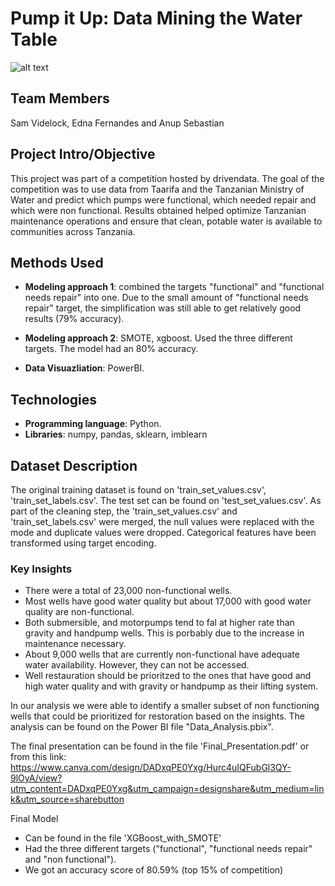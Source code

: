 # Pump it Up: Data Mining the Water Table

![alt text](https://water.org/media/images/Waterorg_Our-Impact_Tanzania_Img-2.original.jpg)

## Team Members

Sam Videlock, Edna Fernandes and Anup Sebastian


## Project Intro/Objective

This project was part of a competition hosted by drivendata. The goal of the competition was to use data from Taarifa and the Tanzanian Ministry of Water and predict which pumps were functional, which needed repair and which were non functional. Results obtained helped optimize Tanzanian maintenance operations and ensure that clean, potable water is available to communities across Tanzania.

## Methods Used
   * **Modeling approach 1**: combined the targets "functional" and "functional needs repair" into one. Due to the small amount of "functional needs repair" target, the simplification was still able to get relatively good  results (79% accuracy).
   
   * **Modeling approach 2**: SMOTE, xgboost. Used the three different targets. The model had an 80% accuracy.
   
   * **Data Visuazliation**: PowerBI.


## Technologies
   * **Programming language**: Python.
   * **Libraries**: numpy, pandas, sklearn, imblearn
   
   
## Dataset Description  

The original training dataset is found on 'train_set_values.csv', 'train_set_labels.csv'. The test set can be found on 'test_set_values.csv'. As part of the cleaning step, the 'train_set_values.csv' and 'train_set_labels.csv' were merged, the null values were replaced with the mode and duplicate values were dropped. Categorical features have been transformed using target encoding. 

### Key Insights
  * There were a total of 23,000 non-functional wells.
  * Most wells have good water quality but about 17,000 with good water quality are non-functional.
  * Both submersible, and motorpumps tend to fal at higher rate than gravity and handpump wells. This is porbably due to the increase in maintenance necessary.
  * About 9,000 wells that are currently non-functional have adequate water availability. However, they can not be accessed.
  * Well restauration should be prioritzed to the ones that have good and high water quality and with gravity or handpump as their lifting system.
  
  


In our analysis we were able to identify a smaller subset of non functioning wells that could be prioritized for restoration based on the insights. The analysis can be found on the Power BI file "Data_Analysis.pbix".

The final presentation can be found in the file 'Final_Presentation.pdf' or from this link: https://www.canva.com/design/DADxqPE0Yxg/Hurc4uIQFubGl3QY-9lOyA/view?utm_content=DADxqPE0Yxg&utm_campaign=designshare&utm_medium=link&utm_source=sharebutton





Final Model
  - Can be found in the file 'XGBoost_with_SMOTE'
  - Had the three different targets ("functional", "functional needs repair" and "non functional").
  - We got an accuracy score of 80.59% (top 15% of competition) 

